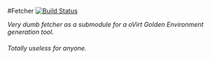 #Fetcher [![Build Status](https://travis-ci.org/slaykovsky/fetcher.svg?branch=master)](https://travis-ci.org/slaykovsky/fetcher)

*Very dumb fetcher as a submodule for a oVirt Golden Environment generation
tool.*

###### Totally useless for anyone.
